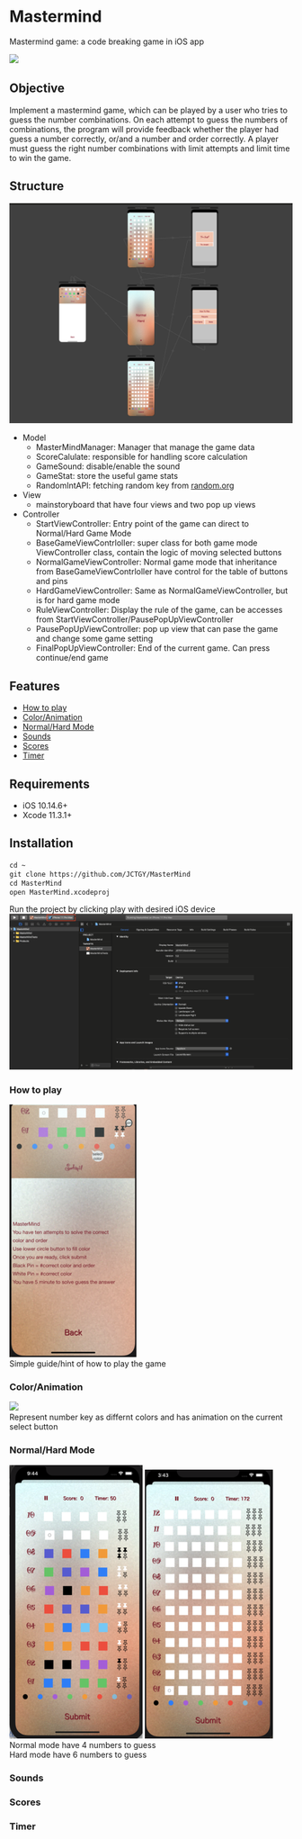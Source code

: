 # Mastermind
Mastermind game: a code breaking game in iOS app

![](images/MasterMind.gif)

## Objective
Implement a mastermind game, which can be played by a user who tries to guess the number combinations. On each attempt to guess the numbers of combinations, the program will provide feedback whether the player had guess a number correctly, or/and  a number and order correctly. A player must guess the right number combinations with limit attempts and limit time to win the game.

## Structure
![](images/MasterMine%20Struture.png)
- Model
  * MasterMindManager: Manager that manage the game data
  * ScoreCalulate: responsible for handling score calculation
  * GameSound: disable/enable the sound
  * GameStat: store the useful game stats
  * RandomIntAPI: fetching random key from [random.org](www.random.org)
- View
  * mainstoryboard that have four views and two pop up views
- Controller
  * StartViewController: Entry point of the game can direct to Normal/Hard Game Mode
  * BaseGameViewContrloller: super class for both game mode ViewController class, contain the logic of moving selected buttons
  * NormalGameViewController: Normal game mode that inheritance from BaseGameViewContrloller have control for the table of buttons and pins
  * HardGameViewController: Same as NormalGameViewController, but is for hard game mode
  * RuleViewController: Display the rule of the game, can be accesses from StartViewController/PausePopUpViewController
  * PausePopUpViewController: pop up view that can pase the game and change some game setting
  * FinalPopUpViewController: End of the current game. Can press continue/end game
 
## Features    
* [How to play](#How-to-play)
* [Color/Animation](#coloranimation)
* [Normal/Hard Mode](#normalhard-mode)
* [Sounds](#Sounds)
* [Scores](#Scores)
* [Timer](#Timer)

## Requirements

- iOS 10.14.6+
- Xcode 11.3.1+

## Installation
```
cd ~
git clone https://github.com/JCTGY/MasterMind
cd MasterMind
open MasterMind.xcodeproj
```
Run the project by clicking play with desired iOS device 
![](images/xcode.png)

### How to play
![](images/Rule.png) \
Simple guide/hint of how to play the game

### Color/Animation
![](images/MasterMind.gif) \
Represent number key as differnt colors and has animation on the current select button

### Normal/Hard Mode
![](images/Color:Animation.png) ![](images/HardMode.png)\
Normal mode have 4 numbers to guess \
Hard mode have 6 numbers to guess 
### Sounds
### Scores
### Timer
